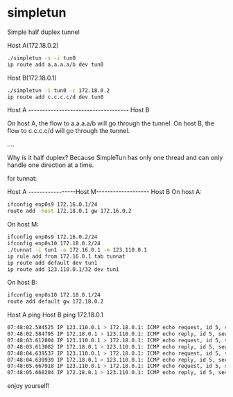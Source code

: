 # simpletun
Simple half duplex tunnel

Host A(172.18.0.2)
```bash
./simpletun -s -i tun0 
ip route add a.a.a.a/b dev tun0
```

Host B(172.18.0.1)
```bash
./simpletun -i tun0 -c 172.18.0.2 
ip route add c.c.c.c/d dev tun0
```

Host A ------------------------------------ Host B

On host A, the flow to a.a.a.a/b will go through the tunnel.
On host B, the flow to c.c.c.c/d will go through the tunnel.

....

Why is it half duplex? Because SimpleTun has only one thread and can only handle one direction at a time.


for tunnat:

Host A -----------------Host M------------------- Host B
On host A:
```bash
ifconfig enp0s9 172.16.0.1/24
route add -host 172.18.0.1 gw 172.16.0.2
```

On host M:
```bash
ifconfig enp0s9 172.16.0.2/24
ifconfig enp0s10 172.18.0.2/24
./tunnat -i tun1 -o 172.16.0.1 -m 123.110.0.1
ip rule add from 172.16.0.1 tab tunnat
ip route add default dev tun1
ip route add 123.110.0.1/32 dev tun1
```

On host B:
```bash
ifconfig enp0s10 172.18.0.1/24
route add default gw 172.18.0.2
```

Host A ping Host B
ping 172.18.0.1 
```bash
07:48:02.584525 IP 123.110.0.1 > 172.18.0.1: ICMP echo request, id 5, seq 2167, length 64
07:48:02.584795 IP 172.18.0.1 > 123.110.0.1: ICMP echo reply, id 5, seq 2167, length 64
07:48:03.612804 IP 123.110.0.1 > 172.18.0.1: ICMP echo request, id 5, seq 2168, length 64
07:48:03.613082 IP 172.18.0.1 > 123.110.0.1: ICMP echo reply, id 5, seq 2168, length 64
07:48:04.639537 IP 123.110.0.1 > 172.18.0.1: ICMP echo request, id 5, seq 2169, length 64
07:48:04.639939 IP 172.18.0.1 > 123.110.0.1: ICMP echo reply, id 5, seq 2169, length 64
07:48:05.667918 IP 123.110.0.1 > 172.18.0.1: ICMP echo request, id 5, seq 2170, length 64
07:48:05.668204 IP 172.18.0.1 > 123.110.0.1: ICMP echo reply, id 5, seq 2170, length 64
```

enjoy yourself!
